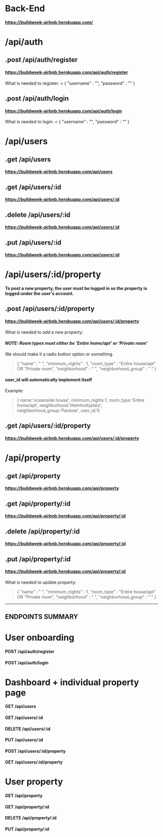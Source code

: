 # Back-End
#### https://buildweek-airbnb.herokuapp.com/

# /api/auth

## .post /api/auth/register 
#### https://buildweek-airbnb.herokuapp.com/api/auth/register
What is needed to register: 
< {
     "username" : "",
     "password" : ""
}


## .post /api/auth/login
#### https://buildweek-airbnb.herokuapp.com/api/auth/login 
What is needed to login: 
< {
     "username" : "",
     "password" : "" 
}


# /api/users

## .get /api/users 
#### https://buildweek-airbnb.herokuapp.com/api/users 


## .get /api/users/:id
#### https://buildweek-airbnb.herokuapp.com/api/users/:id


## .delete /api/users/:id 
#### https://buildweek-airbnb.herokuapp.com/api/users/:id 


## .put /api/users/:id
#### https://buildweek-airbnb.herokuapp.com/api/users/:id 



# /api/users/:id/property 
#### To post a new property, the user must be logged in so the property is logged under the user's account.


## .post /api/users/:id/property 
#### https://buildweek-airbnb.herokuapp.com/api/users/:id/property 
What is needed to add a new property: 
#### *NOTE: Room types must either be 'Entire home/apt' or 'Private room'* 
We should make it a radio button option or something. 
> {
     "name" : " ",
     "minimum_nights" : 1, 
     "room_type" : "Entire house/apt" OR "Private room", 
     "neighborhood" : " ",
     "neighborhood_group" : " "
}
#### user_id will automatically implement itself 

Example: 
> { name:'oceanside house', minimum_nights:1, room_type:'Entire home/apt', neighborhood:'Helmholtzplatz', neighborhood_group:'Pankow', user_id:1}


## .get /api/users/:id/property 
#### https://buildweek-airbnb.herokuapp.com/api/users/:id/property 



# /api/property 

## .get /api/property 
#### https://buildweek-airbnb.herokuapp.com/api/property 


## .get /api/property/:id 
#### https://buildweek-airbnb.herokuapp.com/api/property/:id 


## .delete /api/property/:id 
#### https://buildweek-airbnb.herokuapp.com/api/property/:id 


## .put /api/property/:id  
#### https://buildweek-airbnb.herokuapp.com/api/property/:id 
What is needed to update property: 
> {
     "name" : " ",
     "minimum_nights" : 1, 
     "room_type" : "Entire house/apt" OR "Private room", 
     "neighborhood" : " ",
     "neighborhood_group" : " "
}

---

## ENDPOINTS SUMMARY 

# User onboarding 
#### POST /api/auth/register
#### POST /api/auth/login


# Dashboard + individual property page
#### GET /api/users
#### GET /api/users/:id
#### DELETE /api/users/:id
#### PUT /api/users/:id
#### POST /api/users/:id/property
#### GET /api/users/:id/property


# User property 
#### GET /api/property
#### GET /api/property/:id
#### DELETE /api/property/:id
#### PUT /api/property/:id 

